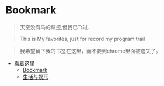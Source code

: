 # Bookmark
> 天空没有鸟的踪迹,但我已飞过.

> This is My favorites, just for record my program trail

> 我希望留下我的书签在这里，而不要到chrome里面被遗失了。

* 看着这里 
	* [Bookmark](./bookMark.md)
	* [生活与娱乐](./play.md)
